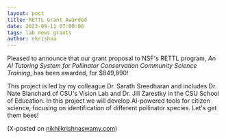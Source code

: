 ```yaml
---
layout: post
title: RETTL Grant Awarded
date: 2023-09-11 07:00:00
tags: lab news grants
author: nkrishna
---
```


Pleased to announce that our grant proposal to NSF's RETTL program, *An AI Tutoring System for Pollinator Conservation Community Science Training*, has been awarded, for $849,890!

This project is led by my colleague Dr. Sarath Sreedharan and includes Dr. Nate Blanchard of CSU's Vision Lab and Dr. Jill Zarestky in the CSU School of Education.  In this project we will develop AI-powered tools for citizen science, focusing on identification of different pollinator species.  Let's get them bees! 

(X-posted on [nikhilkrishnaswamy.com](https://www.nikhilkrishnaswamy.com/2023/09/11/rettl-grant-awarded.html))

